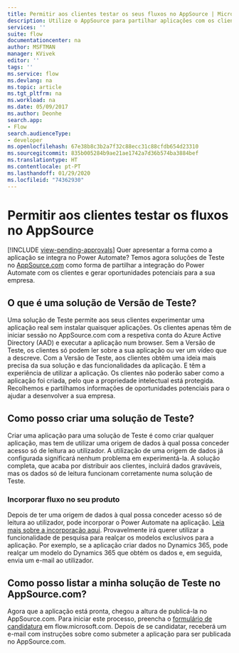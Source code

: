 ```yaml
---
title: Permitir aos clientes testar os seus fluxos no AppSource | Microsoft Docs
description: Utilize o AppSource para partilhar aplicações com os clientes e gerar oportunidades para a sua empresa.
services: ''
suite: flow
documentationcenter: na
author: MSFTMAN
manager: KVivek
editor: ''
tags: ''
ms.service: flow
ms.devlang: na
ms.topic: article
ms.tgt_pltfrm: na
ms.workload: na
ms.date: 05/09/2017
ms.author: Deonhe
search.app:
- Flow
search.audienceType:
- developer
ms.openlocfilehash: 67e38b8c3b2a7f32c88ecc31c88cfdb654d23310
ms.sourcegitcommit: 835b005284b9ae21ae1742a7d36b574ba3884bef
ms.translationtype: HT
ms.contentlocale: pt-PT
ms.lasthandoff: 01/29/2020
ms.locfileid: "74362930"
---
```

# <a name="let-customers-test-drive-your-flows-on-appsource"></a>Permitir aos clientes testar os fluxos no AppSource
[!INCLUDE [view-pending-approvals](../includes/cc-rebrand.md)]
Quer apresentar a forma como a aplicação se integra no Power Automate? Temos agora soluções de Teste no [AppSource.com](https://appsource.microsoft.com) como forma de partilhar a integração do Power Automate com os clientes e gerar oportunidades potenciais para a sua empresa.

## <a name="what-is-a-test-drive-solution"></a>O que é uma solução de Versão de Teste?
Uma solução de Teste permite aos seus clientes experimentar uma aplicação real sem instalar quaisquer aplicações. Os clientes apenas têm de iniciar sessão no AppSource.com com a respetiva conta do Azure Active Directory (AAD) e executar a aplicação num browser. Sem a Versão de Teste, os clientes só podem ler sobre a sua aplicação ou ver um vídeo que a descreve. Com a Versão de Teste, aos clientes obtêm uma ideia mais precisa da sua solução e das funcionalidades da aplicação. E têm a experiência de utilizar a aplicação. Os clientes não poderão saber como a aplicação foi criada, pelo que a propriedade intelectual está protegida. Recolhemos e partilhamos informações de oportunidades potenciais para o ajudar a desenvolver a sua empresa.

## <a name="how-do-i-build-a-test-drive-solution"></a>Como posso criar uma solução de Teste?
Criar uma aplicação para uma solução de Teste é como criar qualquer aplicação, mas tem de utilizar uma origem de dados à qual possa conceder acesso só de leitura ao utilizador. A utilização de uma origem de dados já configurada significará nenhum problema em experimentá-la. A solução completa, que acaba por distribuir aos clientes, incluirá dados graváveis, mas os dados só de leitura funcionam corretamente numa solução de Teste.

### <a name="embed-flow-into-your-product"></a>Incorporar fluxo no seu produto
Depois de ter uma origem de dados à qual possa conceder acesso só de leitura ao utilizador, pode incorporar o Power Automate na aplicação. [Leia mais sobre a incorporação aqui](embed-flow-dev.md). Provavelmente irá querer utilizar a funcionalidade de pesquisa para realçar os modelos exclusivos para a aplicação. Por exemplo, se a aplicação criar dados no Dynamics 365, pode realçar um modelo do Dynamics 365 que obtém os dados e, em seguida, envia um e-mail ao utilizador. 

## <a name="how-do-i-list-my-test-drive-solution-on-appsourcecom"></a>Como posso listar a minha solução de Teste no AppSource.com?
Agora que a aplicação está pronta, chegou a altura de publicá-la no AppSource.com. Para iniciar este processo, preencha o [formulário de candidatura](https://flow.microsoft.com/partners/get-listed/) em flow.microsoft.com. Depois de se candidatar, receberá um e-mail com instruções sobre como submeter a aplicação para ser publicada no AppSource.com.

